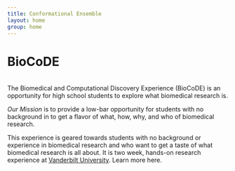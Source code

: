 ```yaml
---
title: Conformational Ensemble
layout: home
group: home
---
```


# BioCoDE

<br>
The Biomedical and Computational Discovery Experience (BioCoDE) is an opportunity for high school students to explore what biomedical research is. 


*Our Mission* is to provide a low-bar opportunity for students with no background in  to get a flavor of what, how, why, and who of biomedical research.



This experience is geared towards students with no background or experience in biomedical research and who want to get a taste of what biomedical research is all about. It is two week, hands-on research experience at [Vanderbilt University](https://www.vanderbilt.edu/). Learn more here.






